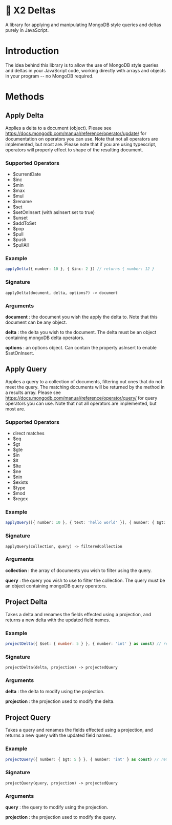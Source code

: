 # 💎 X2 Deltas

A library for applying and manipulating MongoDB style queries and deltas purely
in JavaScript.

# Introduction

The idea behind this library is to allow the use of MongoDB style queries and
deltas in your JavaScript code, working directly with arrays and objects in
your program -- no MongoDB required.

# Methods

## Apply Delta

Applies a delta to a document (object). Please see
https://docs.mongodb.com/manual/reference/operator/update/ for documentation on
operators you can use. Note that not all operators are implemented, but most
are. Please note that if you are using typescript, operators will properly
effect to shape of the resulting document.

### Supported Operators

- $currentDate
- $inc
- $min
- $max
- $mul
- $rename
- $set
- $setOnInsert (with asInsert set to true)
- $unset
- $addToSet
- $pop
- $pull
- $push
- $pullAll

### Example

```typescript
applyDelta({ number: 10 }, { $inc: 2 }) // returns { number: 12 }
```

### Signature

```
applyDelta(document, delta, options?) -> document
```

### Arguments

**document**
: the document you wish the apply the delta to. Note that this document can be any object.

**delta**
: the delta you wish to the document. The delta must be an object containing mongoDB delta operators.

**options**
: an options object. Can contain the property asInsert to enable $setOnInsert.

## Apply Query

Applies a query to a collection of documents, filtering out ones that do not
meet the query. The matching documents will be returned by the method in a
results array. Please see
https://docs.mongodb.com/manual/reference/operator/query/ for query operators
you can use. Note that not all operators are implemented, but most are.

### Supported Operators

- direct matches
- $eq
- $gt
- $gte
- $in
- $lt
- $lte
- $ne
- $nin
- $exists
- $type
- $mod
- $regex

### Example

```typescript
applyQuery([{ number: 10 }, { text: 'hello world' }], { number: { $gt: 5 } }) // returns [{ number: 10 }]
```

### Signature

```
applyQuery(collection, query) -> filteredCollection
```

### Arguments

**collection**
: the array of documents you wish to filter using the query.

**query**
: the query you wish to use to filter the collection. The query must be an object containing mongoDB query operators.

## Project Delta

Takes a delta and renames the fields effected using a projection, and returns
a new delta with the updated field names.

### Example

```typescript
projectDelta({ $set: { number: 5 } }, { number: 'int' } as const) // returns { $set: { int: 5 } }
```

### Signature

```
projectDelta(delta, projection) -> projectedQuery
```

### Arguments

**delta**
: the delta to modify using the projection.

**projection**
: the projection used to modify the delta.

## Project Query

Takes a query and renames the fields effected using a projection, and returns
a new query with the updated field names.

### Example

```typescript
projectQuery({ number: { $gt: 5 } }, { number: 'int' } as const) // returns { int: { $gt: 5 } }
```

### Signature

```
projectQuery(query, projection) -> projectedQuery
```

### Arguments

**query**
: the query to modify using the projection.

**projection**
: the projection used to modify the query.